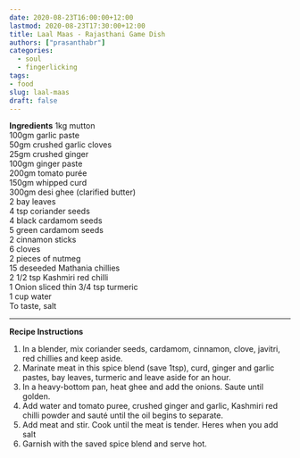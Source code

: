 ```yaml
---
date: 2020-08-23T16:00:00+12:00
lastmod: 2020-08-23T17:30:00+12:00
title: Laal Maas - Rajasthani Game Dish
authors: ["prasanthabr"]
categories:
  - soul
  - fingerlicking
tags:
- food
slug: laal-maas
draft: false
---
```


**Ingredients**
1kg mutton  
100gm garlic paste  
50gm crushed garlic cloves  
25gm crushed ginger  
100gm ginger paste  
200gm tomato purée  
150gm whipped curd  
300gm desi ghee (clarified butter)  
2 bay leaves  
4 tsp coriander seeds  
4 black cardamom seeds  
5 green cardamom seeds  
2 cinnamon sticks  
6 cloves  
2 pieces of nutmeg  
15 deseeded Mathania chillies  
2 1/2 tsp Kashmiri red chilli  
1 Onion sliced thin
3/4 tsp turmeric  
1 cup water  
To taste, salt  

-----
**Recipe Instructions**  
1. In a blender, mix coriander seeds, cardamom, cinnamon, clove, javitri, red chillies and keep aside.
2. Marinate meat in this spice blend (save 1tsp), curd, ginger and garlic pastes, bay leaves, turmeric and leave aside for an hour.
3. In a heavy-bottom pan, heat ghee and add the onions. Saute until golden.
4. Add water and tomato puree, crushed ginger and garlic, Kashmiri red chilli powder and sauté until the oil begins to separate.
5. Add meat and stir. Cook until the meat is tender. Heres when you add salt
6. Garnish with the saved spice blend and serve hot.